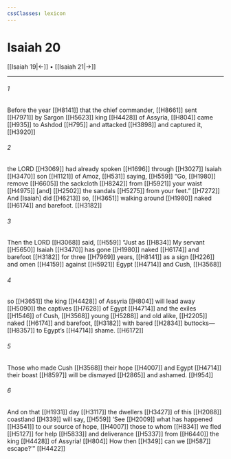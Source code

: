 ```yaml
---
cssClasses: lexicon
---
```


# Isaiah 20

[[Isaiah 19|←]] • [[Isaiah 21|→]]

---

###### 1
Before the year [[H8141]] that the chief commander, [[H8661]] sent [[H7971]] by Sargon [[H5623]] king [[H4428]] of Assyria, [[H804]] came [[H935]] to Ashdod [[H795]] and attacked [[H3898]] and captured it, [[H3920]]

###### 2
the LORD [[H3069]] had already spoken [[H1696]] through [[H3027]] Isaiah [[H3470]] son [[H1121]] of Amoz, [[H531]] saying, [[H559]] “Go, [[H1980]] remove [[H6605]] the sackcloth [[H8242]] from [[H5921]] your waist [[H4975]] [and] [[H2502]] the sandals [[H5275]] from your feet.” [[H7272]] And [Isaiah] did [[H6213]] so, [[H3651]] walking around [[H1980]] naked [[H6174]] and barefoot. [[H3182]]

###### 3
Then the LORD [[H3068]] said, [[H559]] “Just as [[H834]] My servant [[H5650]] Isaiah [[H3470]] has gone [[H1980]] naked [[H6174]] and barefoot [[H3182]] for three [[H7969]] years, [[H8141]] as a sign [[H226]] and omen [[H4159]] against [[H5921]] Egypt [[H4714]] and Cush, [[H3568]]

###### 4
so [[H3651]] the king [[H4428]] of Assyria [[H804]] will lead away [[H5090]] the captives [[H7628]] of Egypt [[H4714]] and the exiles [[H1546]] of Cush, [[H3568]] young [[H5288]] and old alike, [[H2205]] naked [[H6174]] and barefoot, [[H3182]] with bared [[H2834]] buttocks— [[H8357]] to Egypt’s [[H4714]] shame. [[H6172]]

###### 5
Those who made Cush [[H3568]] their hope [[H4007]] and Egypt [[H4714]] their boast [[H8597]] will be dismayed [[H2865]] and ashamed. [[H954]]

###### 6
And on that [[H1931]] day [[H3117]] the dwellers [[H3427]] of this [[H2088]] coastland [[H339]] will say, [[H559]] ‘See [[H2009]] what has happened [[H3541]] to our source of hope, [[H4007]] those to whom [[H834]] we fled [[H5127]] for help [[H5833]] and deliverance [[H5337]] from [[H6440]] the king [[H4428]] of Assyria! [[H804]] How then [[H349]] can we [[H587]] escape?’” [[H4422]]

